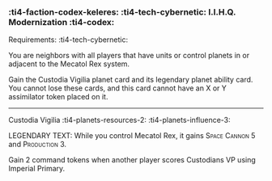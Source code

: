 ### :ti4-faction-codex-keleres: :ti4-tech-cybernetic: **I.I.H.Q. Modernization** :ti4-codex:

Requirements: :ti4-tech-cybernetic:

You are neighbors with all players that have units or control planets in or adjacent to the Mecatol Rex system.

Gain the Custodia Vigilia planet card and its legendary planet ability card.
You cannot lose these cards, and this card cannot have an X or Y assimilator token placed on it.

---

Custodia Vigilia :ti4-planets-resources-2: :ti4-planets-influence-3:

LEGENDARY TEXT: While you control Mecatol Rex, it gains <span style="font-variant:small-caps;">Space Cannon</span> 5 and <span style="font-variant:small-caps;">Production</span> 3.

Gain 2 command tokens when another player scores Custodians VP using Imperial Primary.
